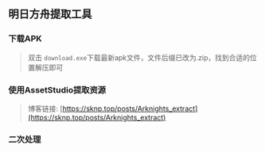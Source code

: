 ## 明日方舟提取工具

### 下载APK
> 双击 `download.exe`下载最新apk文件，文件后缀已改为.zip，找到合适的位置解压即可

### 使用AssetStudio提取资源
> 博客链接: [https://sknp.top/posts/Arknights_extract](https://sknp.top/posts/Arknights_extract) 

### 二次处理
